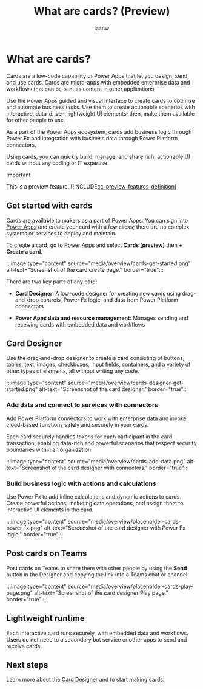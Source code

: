 ﻿---
title: What are cards? (Preview)
description: Learn about cards as a Power Apps capability and the business problems they can help you solve.
ms.date: 09/20/2022
ms.topic: article
author: iaanw
ms.author: iawilt
manager: shellyha
ms.reviewer: 
ms.custom: 
ms.collection: 
---

# What are cards?

Cards are a low-code capability of Power Apps that let you design, send, and use cards. Cards are micro-apps with embedded enterprise data and workflows that can be sent as content in other applications.

Use the Power Apps guided and visual interface to create cards to optimize and automate business tasks. Use them to create actionable scenarios with interactive, data-driven, lightweight UI elements; then, make them available for other people to use.

As a part of the Power Apps ecosystem, cards add business logic through Power Fx and integration with business data through Power Platform connectors.

Using cards, you can quickly build, manage, and share rich, actionable UI cards without any coding or IT expertise.

> [!IMPORTANT]
> This is a preview feature.
> [!INCLUDE[cc_preview_features_definition](../includes/cc-preview-features-definition.md)]

## Get started with cards

Cards are available to makers as a part of Power Apps. You can sign into [Power Apps](https://make.powerapps.com) and create your card with a few clicks; there are no complex systems or services to deploy and maintain.

To create a card, go to [Power Apps](https://make.powerapps.com) and select **Cards (preview)** then **+ Create a card**.

:::image type="content" source="media/overview/cards-get-started.png" alt-text="Screenshot of the card create page." border="true":::

There are two key parts of any card:

- **Card Designer**: A low-code designer for creating new cards using drag-and-drop controls, Power Fx logic, and data from Power Platform connectors

- **Power Apps data and resource management**: Manages sending and receiving cards with embedded data and workflows

## Card Designer

Use the drag-and-drop designer to create a card consisting of buttons, tables, text, images, checkboxes, input fields, containers, and a variety of other types of elements, all without writing any code.

:::image type="content" source="media/overview/cards-designer-get-started.png" alt-text="Screenshot of the card designer." border="true":::

### Add data and connect to services with connectors

Add Power Platform connectors to work with enterprise data and invoke cloud-based functions safely and securely in your cards.

Each card securely handles tokens for each participant in the card transaction, enabling data-rich and powerful scenarios that respect security boundaries within an organization.

:::image type="content" source="media/overview/cards-add-data.png" alt-text="Screenshot of the card designer with connectors." border="true":::

### Build business logic with actions and calculations

Use Power Fx to add inline calculations and dynamic actions to cards. Create powerful actions, including data operations, and assign them to interactive UI elements in the card.

:::image type="content" source="media/overview/placeholder-cards-power-fx.png" alt-text="Screenshot of the card designer with Power Fx logic." border="true":::

## Post cards on Teams

Post cards on Teams to share them with other people by using the **Send** button in the Designer and copying the link into a Teams chat or channel.

:::image type="content" source="media/overview/placeholder-cards-play-page.png" alt-text="Screenshot of the card designer Play page." border="true":::

## Lightweight runtime

Each interactive card runs securely, with embedded data and workflows. Users do not need to a secondary bot service or other apps to send and receive cards

## Next steps

Learn more about the [Card Designer](make-a-card/designer-overview.md) and to start making cards.